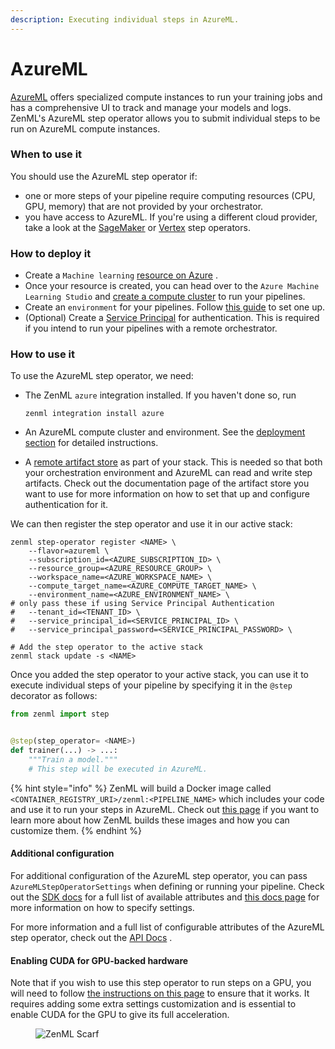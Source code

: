 ```yaml
---
description: Executing individual steps in AzureML.
---
```


# AzureML

[AzureML](https://azure.microsoft.com/en-us/services/machine-learning/) offers
specialized compute instances to run your training jobs and has a comprehensive 
UI to track and manage your models and logs. ZenML's AzureML step operator 
allows you to submit individual steps to be run on AzureML compute instances.

### When to use it

You should use the AzureML step operator if:

* one or more steps of your pipeline require computing resources (CPU, GPU, memory) that are not provided by your
  orchestrator.
* you have access to AzureML. If you're using a different cloud provider, take a look at the [SageMaker](sagemaker.md)
  or [Vertex](vertex.md) step operators.

### How to deploy it

* Create
  a `Machine learning` [resource on Azure](https://docs.microsoft.com/en-us/azure/machine-learning/quickstart-create-resources)
  .
* Once your resource is created, you can head over to the `Azure Machine Learning Studio`
  and [create a compute cluster](https://docs.microsoft.com/en-us/azure/machine-learning/quickstart-create-resources#cluster)
  to run your pipelines.
* Create an `environment` for your pipelines.
  Follow [this guide](https://docs.microsoft.com/en-us/azure/machine-learning/how-to-manage-environments-in-studio) to
  set one up.
* (Optional) Create
  a [Service Principal](https://docs.microsoft.com/en-us/azure/developer/java/sdk/identity-service-principal-auth) for
  authentication. This is required if you intend to run your pipelines with a remote orchestrator.

### How to use it

To use the AzureML step operator, we need:

* The ZenML `azure` integration installed. If you haven't done so, run

  ```shell
  zenml integration install azure
  ```
* An AzureML compute cluster and environment. See the [deployment section](azureml.md#how-to-deploy-it) for detailed
  instructions.
* A [remote artifact store](../artifact-stores/artifact-stores.md) as part of your stack. This is needed so that both
  your orchestration environment and AzureML can read and write step artifacts. Check out the documentation page of the
  artifact store you want to use for more information on how to set that up and configure authentication for it.

We can then register the step operator and use it in our active stack:

```shell
zenml step-operator register <NAME> \
    --flavor=azureml \
    --subscription_id=<AZURE_SUBSCRIPTION_ID> \
    --resource_group=<AZURE_RESOURCE_GROUP> \
    --workspace_name=<AZURE_WORKSPACE_NAME> \
    --compute_target_name=<AZURE_COMPUTE_TARGET_NAME> \
    --environment_name=<AZURE_ENVIRONMENT_NAME> \
# only pass these if using Service Principal Authentication
#   --tenant_id=<TENANT_ID> \
#   --service_principal_id=<SERVICE_PRINCIPAL_ID> \
#   --service_principal_password=<SERVICE_PRINCIPAL_PASSWORD> \

# Add the step operator to the active stack
zenml stack update -s <NAME>
```

Once you added the step operator to your active stack, you can use it to execute individual steps of your pipeline by
specifying it in the `@step` decorator as follows:

```python
from zenml import step


@step(step_operator= <NAME>)
def trainer(...) -> ...:
    """Train a model."""
    # This step will be executed in AzureML.
```

{% hint style="info" %}
ZenML will build a Docker image called `<CONTAINER_REGISTRY_URI>/zenml:<PIPELINE_NAME>` which includes your code and use
it to run your steps in AzureML. Check
out [this page](/docs/book/user-guide/advanced-guide/environment-management/containerize-your-pipeline.md) if you want to learn
more about how ZenML builds these images and how you can customize them.
{% endhint %}

#### Additional configuration

For additional configuration of the AzureML step operator, you can pass `AzureMLStepOperatorSettings` when defining or
running your pipeline. Check out
the [SDK docs](https://sdkdocs.zenml.io/latest/integration\_code\_docs/integrations-azure/#zenml.integrations.azure.flavors.azureml\_step\_operator\_flavor.AzureMLStepOperatorSettings)
for a full list of available attributes and [this docs page](/docs/book/user-guide/advanced-guide/pipelining-features/configure-steps-pipelines.md) for
more information on how to specify settings.

For more information and a full list of configurable attributes of the AzureML step operator, check out
the [API Docs](https://sdkdocs.zenml.io/latest/integration\_code\_docs/integrations-azure/#zenml.integrations.azure.step\_operators.azureml\_step\_operator.AzureMLStepOperator)
.

#### Enabling CUDA for GPU-backed hardware

Note that if you wish to use this step operator to run steps on a GPU, you will need to
follow [the instructions on this page](/docs/book/user-guide/advanced-guide/environment-management/scale-compute-to-the-cloud.md) to ensure that it
works. It requires adding some extra settings customization and is essential to enable CUDA for the GPU to give its full
acceleration.

<!-- For scarf -->
<figure><img alt="ZenML Scarf" referrerpolicy="no-referrer-when-downgrade" src="https://static.scarf.sh/a.png?x-pxid=f0b4f458-0a54-4fcd-aa95-d5ee424815bc" /></figure>
